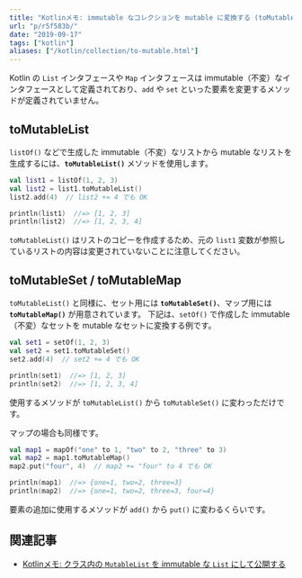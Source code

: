 ```yaml
---
title: "Kotlinメモ: immutable なコレクションを mutable に変換する (toMutableList, toMutableSet, toMutableMap)"
url: "p/r5f583b/"
date: "2019-09-17"
tags: ["kotlin"]
aliases: ["/kotlin/collection/to-mutable.html"]
---
```


Kotlin の `List` インタフェースや `Map` インタフェースは immutable（不変）なインタフェースとして定義されており、`add` や `set` といった要素を変更するメソッドが定義されていません。

toMutableList
----

`listOf()` などで生成した immutable（不変）なリストから mutable なリストを生成するには、**`toMutableList()`** メソッドを使用します。

```kotlin
val list1 = listOf(1, 2, 3)
val list2 = list1.toMutableList()
list2.add(4)  // list2 += 4 でも OK

println(list1)  //=> [1, 2, 3]
println(list2)  //=> [1, 2, 3, 4]
```

`toMutableList()` はリストのコピーを作成するため、元の `list1` 変数が参照しているリストの内容は変更されていないことに注意してください。


toMutableSet / toMutableMap
----

`toMutableList()` と同様に、セット用には **`toMutableSet()`**、マップ用には **`toMutableMap()`** が用意されています。
下記は、`setOf()` で作成した immutable（不変）なセットを mutable なセットに変換する例です。

```kotlin
val set1 = setOf(1, 2, 3)
val set2 = set1.toMutableSet()
set2.add(4)  // set2 += 4 でも OK

println(set1)  //=> [1, 2, 3]
println(set2)  //=> [1, 2, 3, 4]
```

使用するメソッドが `toMutableList()` から `toMutableSet()` に変わっただけです。

マップの場合も同様です。

```kotlin
val map1 = mapOf("one" to 1, "two" to 2, "three" to 3)
val map2 = map1.toMutableMap()
map2.put("four", 4)  // map2 += "four" to 4 でも OK

println(map1)  //=> {one=1, two=2, three=3}
println(map2)  //=> {one=1, two=2, three=3, four=4}
```

要素の追加に使用するメソッドが `add()` から `put()` に変わるくらいです。


関連記事
----

- [Kotlinメモ: クラス内の `MutableList` を immutable な `List` にして公開する](/p/9fwrpnu/)

